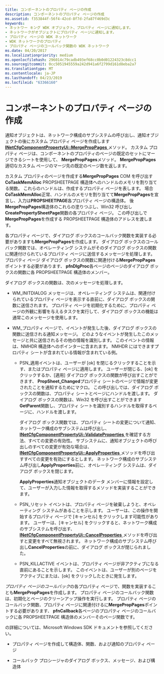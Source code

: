 ```yaml
---
title: コンポーネントのプロパティ ページの作成
description: コンポーネントのプロパティ ページの作成
ms.assetid: f353844f-56f4-42cd-8f7d-2fa87f469d3c
keywords:
- ネットワー キング WDK オブジェクト、プロパティ ページに通知します。
- ネットワークがオブジェクトにプロパティ ページに通知します。
- プロパティ ページの WDK ネットワーク
- WDK ネットワークのプロパティ
- プロパティ ページのコールバック関数の WDK ネットワーク
ms.date: 04/20/2017
ms.localizationpriority: medium
ms.openlocfilehash: 296014c79cadb493ef68cc0b0d01224323c8dcc1
ms.sourcegitcommit: 0cc5051945559a242d941a6f2799d161d8eba2a7
ms.translationtype: MT
ms.contentlocale: ja-JP
ms.lasthandoff: 04/23/2019
ms.locfileid: "63366160"
---
```

# <a name="creating-property-pages-for-the-component"></a>コンポーネントのプロパティ ページの作成





通知オブジェクトは、ネットワーク構成のサブシステムの呼び出し、通知オブジェクトの後にカスタム プロパティ ページを作成します[ **INetCfgComponentPropertyUi::MergePropPages** ](https://msdn.microsoft.com/library/windows/hardware/ff547746)メソッド。 カスタム プロパティ ページは、コンポーネントのプロパティのページの既定のセットにマージできるシートを使用して、 **MergePropPages**メソッド。 **MergePropPages**適切なカスタム ページのマージ先の既定のページ数を返します。

カスタム プロパティのページを作成する**MergePropPages** COM を呼び出す**CoTaskMemAlloc** PROPSHEETPAGE 構造体へのハンドルのメモリを割り当てる関数。 これらのハンドルは、作成するプロパティ ページを表します。 場合**CoTaskMemAlloc**正常、ハンドルのメモリを割り当てて**MergePropPages**を宣言し、入力は**PROPSHEETPAGE**各プロパティ ページの構造体。 後**MergePropPages**構造体のこれらの塗りつぶし、Win32 呼び出し**CreatePropertySheetPage**関数の各プロパティ ページ。 この呼び出しで**MergePropPages**を作成する PROPSHEETPAGE 構造体のアドレスを渡します。

各プロパティ ページで、ダイアログ ボックスのコールバック関数を実装する必要がありますも**MergePropPages**を作成します。 ダイアログ ボックスのコールバック関数では、オペレーティング システムがそのダイアログ ボックスの関数に関連付けられているプロパティ ページに送信するメッセージを処理します。 プロパティ ページ ダイアログ ボックスの関数に関連付ける**MergePropPages**ポイントする必要があります、 **pfnDlgProc**各ページのページのダイアログ ボックスの関数に各 PROPSHEETPAGE 構造体のメンバー。

ダイアログ ボックスの関数は、次のメッセージを処理します。

-   WM\_INITDIALOG メッセージは、オペレーティング システムは、関連付けられているプロパティ ページを表示する直前に、ダイアログ ボックスの関数に送信されます。 プロパティ ページを初期化するために、プロパティ ページの外観に影響を与えるタスクを実行して、ダイアログ ボックスの機能は通常このメッセージを使用します。

-   WM\_プロパティ ページで、イベントが発生した後、ダイアログ ボックスの関数に送信される通知メッセージ。 どのようなイベントが発生したこのメッセージと共に送信されるその他の情報を識別します。 このイベントの情報は、NMHDR 構造体へのポインターに含まれます。 NMHDR にはできますプロパティ シートが含まれている情報が含まれている例。
    -   PSN\_適用イベントは、ユーザーが [ok] を閉じるクリックすることを示す、またはプロパティ ページに適用します。 ユーザーが閉じる、[ok] をクリックするか、[適用] ダイアログ ボックスの関数が呼び出すことができます、 **PropSheet\_Changed**プロパティ シートのページで情報が変更されたことを通知するためにマクロ。 この呼び出しでは、ダイアログ ボックスの関数は、プロパティ シートとページにハンドルを渡します。 ダイアログ ボックスの関数は、Win32 を呼び出すことができます**GetParent**関数し、プロパティ シートを識別するハンドルを取得するページに、ハンドルを渡します。

        ダイアログ ボックス関数では、プロパティ シートの変更について通知、ネットワーク構成のサブシステムは呼び出し、 [ **INetCfgComponentPropertyUi::ValidateProperties** ](https://msdn.microsoft.com/library/windows/hardware/ff547755)を確認する方法、すべての変更の有効性。 サブシステムに、通知オブジェクトの呼び出しのすべての変更が有効な場合は、 [ **INetCfgComponentPropertyUi::ApplyProperties** ](https://msdn.microsoft.com/library/windows/hardware/ff547741)メソッドを呼び出すすべての変更を有効にするとします。 ネットワーク構成のサブシステム呼び出し**ApplyProperties**前に、オペレーティング システムは、ダイアログ ボックスを閉じます。

        **ApplyProperties**通知オブジェクトのデータ メンバーに情報を設定して、ユーザーが入力した情報を取得するメソッドを実装することができます。

    -   PSN\_リセット イベントは、プロパティ ページを破棄しようと、オペレーティング システムがあることを示します。 ユーザーは、この操作を開始するプロパティ ページで [キャンセル] をクリックします可能性があります。 ユーザーは、[キャンセル] をクリックすると、ネットワーク構成のサブシステムを呼び出す、 [ **INetCfgComponentPropertyUi::CancelProperties** ](https://msdn.microsoft.com/library/windows/hardware/ff547742)メソッドを呼び出すと変更をすべて無視されます。 ネットワーク構成のサブシステム呼び出し**CancelProperties**の前に、ダイアログ ボックスが閉じられました。
    -   PSN\_KILLACTIVE イベントは、プロパティ ページが非アクティブになる直前にあることを示します。 このイベントは、ユーザーが別のページをアクティブにまたは、[ok] をクリックしたときに発生します。

*プロパティ ページのコールバック*の各プロパティ ページで、関数を実装することも**MergePropPages**を作成します。 プロパティ ページのコールバック関数は、初期化とページのクリーンアップ操作を実行します。 プロパティ ページのコールバック関数、プロパティ ページに関連付けるに**MergePropPages**ポイントする必要があります、 **pfnCallback**各ページのプロパティ ページのコールバックに各 PROPSHEETPAGE 構造体のメンバーそのページ関数です。

の詳細については、Microsoft Windows SDK ドキュメントを参照してください。

-   プロパティ ページを作成して構造体、関数、および通知のプロパティ ページ

-   コールバック プロシージャのダイアログ ボックス、メッセージ、および構造体

 

 





